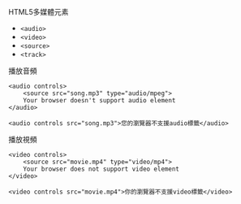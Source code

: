 HTML5多媒體元素
- `<audio>` 
- `<video>`
- `<source>`
- `<track>`

播放音頻
```
<audio controls>
	<source src="song.mp3" type="audio/mpeg">
	Your browser doesn't support audio element
</audio>
```

```
<audio controls src="song.mp3">您的瀏覽器不支援audio標籤</audio>
```

播放視頻
```
<video controls>
	<source src="movie.mp4" type="video/mp4">
	Your browser does not support video element
</video>
```

```
<video controls src="movie.mp4">你的瀏覽器不支援video標籤</video>
```
